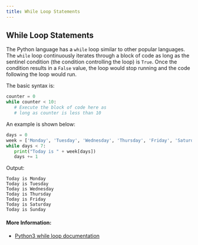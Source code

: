```yaml
---
title: While Loop Statements
---
```

## While Loop Statements

<!-- Please add any articles you think might be helpful to read before writing the article -->
The Python language has a `while` loop similar to other popular languages. The `while` loop continuously iterates through a block of code as long as the sentinel condition (the condition controlling the loop) is `True`.  Once the condition results in a `False` value, the loop would stop running and the code following the loop would run. 

The basic syntax is:

```python
counter = 0
while counter < 10:
   # Execute the block of code here as
   # long as counter is less than 10
```

An example is shown below:
```python
days = 0
week = ['Monday', 'Tuesday', 'Wednesday', 'Thursday', 'Friday', 'Saturday', 'Sunday']
while days < 7:
   print("Today is " + week[days])
   days += 1
```

Output:

```
Today is Monday
Today is Tuesday
Today is Wednesday
Today is Thursday
Today is Friday
Today is Saturday
Today is Sunday
```


#### More Information:

- <a href='https://docs.python.org/3/reference/compound_stmts.html#the-while-statement' target='_blank' rel='nofollow'>Python3 while loop documentation</a>
